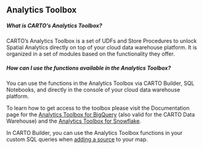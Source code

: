 ## Analytics Toolbox

<!-- Using level 5 headers to avoid the title being listed in the tree -->

##### What is CARTO’s Analytics Toolbox?
CARTO’s Analytics Toolbox is a set of UDFs and Store Procedures to unlock Spatial Analytics directly on top of your cloud data warehouse platform. It is organized in a set of modules based on the functionality they offer. 

##### How can I use the functions available in the Analytics Toolbox?
You can use the functions in the Analytics Toolbox via CARTO Builder, SQL Notebooks, and directly in the console of your cloud data warehouse platform. 

To learn how to get access to the toolbox please visit the Documentation page for the [Analytics Toolbox for BigQuery](https://docs.carto.com/analytics-toolbox-bq/overview/getting-access/#access-from-the-new-carto-workspace) (also valid for the CARTO Data Warehouse) and the [Analytics Toolbox for Snowflake](https://docs.carto.com/analytics-toolbox-sf/overview/getting-started/).

In CARTO Builder, you can use the Analytics Toolbox functions in your custom SQL queries when [adding a source](https://docs.carto.com/carto-user-manual/maps/add-source/#custom-queries-using-the-analytics-toolbox) to your map.

